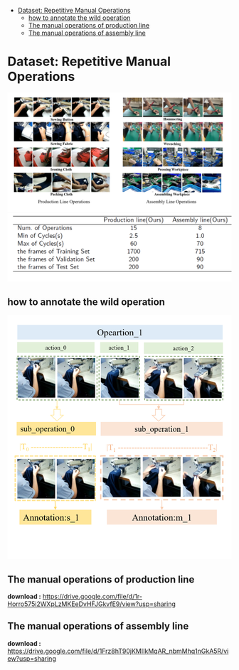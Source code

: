 - [Dataset: Repetitive Manual Operations](#dataset-repetitive-manual-operations)
  - [how to annotate the wild operation](#how-to-annotate-the-wild-operation)
  - [The manual operations of production line](#the-manual-operations-of-production-line)
  - [The manual operations of assembly line](#the-manual-operations-of-assembly-line)
  

# Dataset: Repetitive Manual Operations

![dataset](figs/dataset.png)
![dataset](figs/table.png)

## how to annotate the wild operation

![dataset](figs/how_to_annotate.png)



## The manual operations of production line

**download :**
https://drive.google.com/file/d/1r-Horro575i2WXpLzMKEeDvHFJGkvfE9/view?usp=sharing

## The manual operations of assembly line

**download :**
https://drive.google.com/file/d/1Frz8hT90jKMIIkMqAR_nbmMhq1nGkA5R/view?usp=sharing